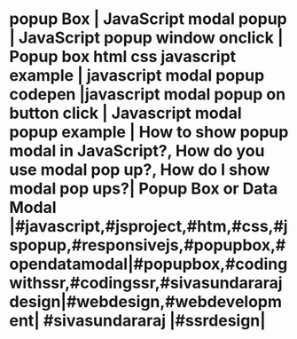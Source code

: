 # popup Box | JavaScript modal popup | JavaScript popup window onclick | Popup box html css javascript example | javascript modal popup codepen |javascript modal popup on button click | Javascript modal popup example | How to show popup modal in JavaScript?, How do you use modal pop up?, How do I show modal pop ups?| Popup Box or Data Modal |#javascript,#jsproject,#htm,#css,#jspopup,#responsivejs,#popupbox,#opendatamodal|#popupbox,#codingwithssr,#codingssr,#sivasundararajdesign|#webdesign,#webdevelopment| #sivasundararaj |#ssrdesign|
